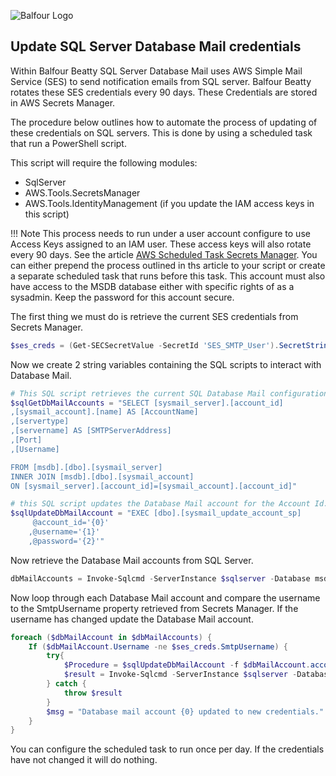 ![Balfour Logo](https://www.balfourbeattyus.com/Balfour-dev.allata.com/media/content-media/2017-Balfour-Beatty-Logo-Blue.svg?ext=.svg)

## Update SQL Server Database Mail credentials

Within Balfour Beatty SQL Server Database Mail uses AWS Simple Mail Service (SES) to send notification emails from SQL server.
Balfour Beatty rotates these SES credentials every 90 days. These Credentials are stored in AWS Secrets Manager.

The procedure below outlines how to automate the process of updating of these credentials on SQL servers. This is done by using a scheduled task that run a PowerShell script.

This script will require the following modules:

- SqlServer
- AWS.Tools.SecretsManager
- AWS.Tools.IdentityManagement (if you update the IAM access keys in this script)

!!! Note
    This process needs to run under a user account configure to use Access Keys assigned to an IAM user. These access keys will also rotate every 90 days. See the article [AWS Scheduled Task Secrets Manager](). You can either prepend the process outlined in ths article to your script or create a separate scheduled task that runs before this task. This account must also have access to the MSDB database either with specific rights of as a sysadmin. Keep the password for this account secure.

The first thing we must do is retrieve the current SES credentials from Secrets Manager.

```powershell
$ses_creds = (Get-SECSecretValue -SecretId 'SES_SMTP_User').SecretString | ConvertFrom-Json
```

Now we create 2 string variables containing the SQL scripts to interact with Database Mail.

```powershell
# This SQL script retrieves the current SQL Database Mail configurations
$sqlGetDbMailAccounts = "SELECT [sysmail_server].[account_id]
,[sysmail_account].[name] AS [AccountName]
,[servertype]
,[servername] AS [SMTPServerAddress]
,[Port]
,[Username]

FROM [msdb].[dbo].[sysmail_server]
INNER JOIN [msdb].[dbo].[sysmail_account]
ON [sysmail_server].[account_id]=[sysmail_account].[account_id]"

# this SQL script updates the Database Mail account for the Account Id.
$sqlUpdateDbMailAccount = "EXEC [dbo].[sysmail_update_account_sp] 
     @account_id='{0}'
    ,@username='{1}'
    ,@password='{2}'"
```

Now retrieve the Database Mail accounts from SQL Server.

```powershell
dbMailAccounts = Invoke-Sqlcmd -ServerInstance $sqlserver -Database msdb -Query $sqlGetDbMailAccounts
```

Now loop through each Database Mail account and compare the username to the SmtpUsername property retrieved from Secrets Manager. If the username has changed update the Database Mail account.

```powershell
foreach ($dbMailAccount in $dbMailAccounts) {
    If ($dbMailAccount.Username -ne $ses_creds.SmtpUsername) {
        try{
            $Procedure = $sqlUpdateDbMailAccount -f $dbMailAccount.account_Id, $ses_creds.SmtpUsername, $ses_creds.SmtpPassword
            $result = Invoke-Sqlcmd -ServerInstance $sqlserver -Database 'msdb' -Query $Procedure
        } catch {
            throw $result
        }
        $msg = "Database mail account {0} updated to new credentials." -f $dbMailAccount.AccountName
    }
}
```

You can configure the scheduled task to run once per day. If the credentials have not changed it will do nothing.